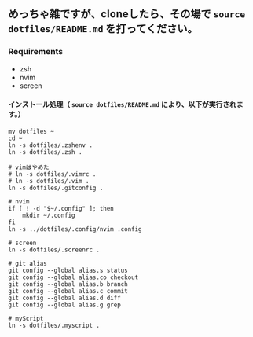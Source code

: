 ## めっちゃ雑ですが、cloneしたら、その場で `source dotfiles/README.md` を打ってください。
### Requirements
- zsh
- nvim
- screen

#### インストール処理（ `source dotfiles/README.md` により、以下が実行されます。）
```
mv dotfiles ~
cd ~
ln -s dotfiles/.zshenv .
ln -s dotfiles/.zsh .

# vimはやめた
# ln -s dotfiles/.vimrc .
# ln -s dotfiles/.vim .
ln -s dotfiles/.gitconfig .

# nvim
if [ ! -d "$~/.config" ]; then
    mkdir ~/.config
fi
ln -s ../dotfiles/.config/nvim .config

# screen
ln -s dotfiles/.screenrc .

# git alias
git config --global alias.s status
git config --global alias.co checkout
git config --global alias.b branch
git config --global alias.c commit
git config --global alias.d diff
git config --global alias.g grep

# myScript
ln -s dotfiles/.myscript .
```
